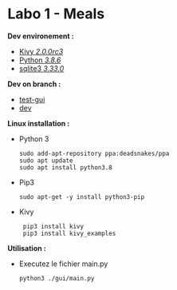 # **Labo 1** - Meals 

**Dev environement :**

- [Kivy *2.0.0rc3*](https://kivy.org/#home) 
- [Python *3.8.6*](https://www.python.org/) 
- [sqlite3 *3.33.0*](https://www.sqlite.org/index.html)

**Dev on branch :**

- [test-gui](https://github.com/badouuuuuu/labo1/tree/test-gui)
- [dev](https://github.com/badouuuuuu/labo1/tree/dev)

**Linux installation :**

 - Python 3
 
  	   sudo add-apt-repository ppa:deadsnakes/ppa
  	   sudo apt update
	   sudo apt install python3.8

 - Pip3
 
  	   sudo apt-get -y install python3-pip
- Kivy
 
  	   pip3 install kivy
  	   pip3 install kivy_examples

**Utilisation :** 

 - Executez le fichier main.py
 
  	   python3 ./gui/main.py

<p align="center>
<img align="center" src="https://github-readme-stats.vercel.app/api?username=badouuuuuu&theme=merko" />
</p>

